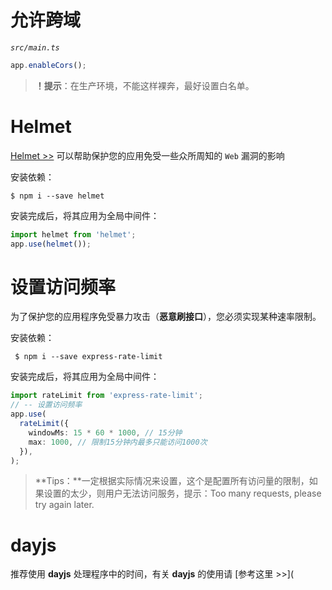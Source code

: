 # 允许跨域

*`src/main.ts`*

```typescript
app.enableCors();
```

> **！提示**：在生产环境，不能这样裸奔，最好设置白名单。

# Helmet

[Helmet >>](https://docs.nestjs.cn/8/security?id=helmet) 可以帮助保护您的应用免受一些众所周知的 `Web` 漏洞的影响

安装依赖：

```shell
$ npm i --save helmet
```

安装完成后，将其应用为全局中间件：

```typescript
import helmet from 'helmet';
app.use(helmet());
```

# 设置访问频率

为了保护您的应用程序免受暴力攻击（**恶意刷接口**），您必须实现某种速率限制。

安装依赖：

```shell
 $ npm i --save express-rate-limit
```

安装完成后，将其应用为全局中间件：

```typescript
import rateLimit from 'express-rate-limit';
// -- 设置访问频率
app.use(
  rateLimit({
    windowMs: 15 * 60 * 1000, // 15分钟
    max: 1000, // 限制15分钟内最多只能访问1000次
  }),
);
```

> **Tips：**一定根据实际情况来设置，这个是配置所有访问量的限制，如果设置的太少，则用户无法访问服务，提示：Too many requests, please try again later.

# dayjs

推荐使用 **dayjs** 处理程序中的时间，有关 **dayjs** 的使用请 [参考这里 >>](